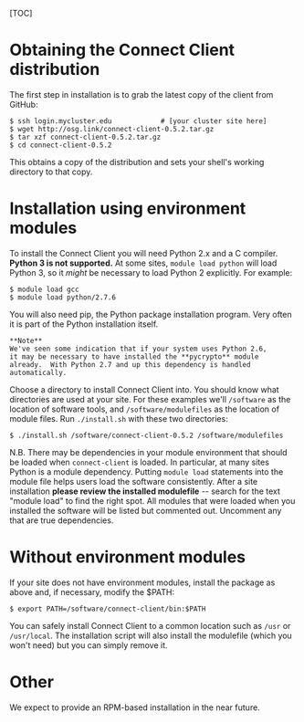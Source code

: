 [title]: - "Installing the Connect Client (as a resource provider)"

[TOC]

# Obtaining the Connect Client distribution

The first step in installation is to grab the latest copy of the
client from GitHub:

	$ ssh login.mycluster.edu			 # [your cluster site here]
	$ wget http://osg.link/connect-client-0.5.2.tar.gz
	$ tar xzf connect-client-0.5.2.tar.gz
	$ cd connect-client-0.5.2

This obtains a copy of the distribution and sets your shell's working
directory to that copy.

# Installation using environment modules

To install the Connect Client you will need Python 2.x and a C compiler.
**Python 3 is not supported.** At some sites, `module load python`
will load Python 3, so it _might_ be necessary to load Python 2
explicitly. For example:

	$ module load gcc
	$ module load python/2.7.6

You will also need pip, the Python package installation program.  Very
often it is part of the Python installation itself.

	**Note**
	We've seen some indication that if your system uses Python 2.6,
	it may be necessary to have installed the **pycrypto** module
	already.  With Python 2.7 and up this dependency is handled
	automatically.

Choose a directory to install Connect Client into.  You should
know what directories are used at your site.  For these examples
we'll `/software` as the location of software tools, and
`/software/modulefiles` as the location of module files.
Run `./install.sh` with these two directories:

	$ ./install.sh /software/connect-client-0.5.2 /software/modulefiles

N.B. There may be dependencies in your module environment that should
be loaded when `connect-client` is loaded. In particular, at many sites
Python is a module dependency. Putting `module load` statements into
the module file helps users load the software consistently. After a site
installation **please review the installed modulefile** -- search for the
text "module load" to find the right spot.  All modules that were loaded
when you installed the software will be listed but commented out. Uncomment
any that are true dependencies.


# Without environment modules

If your site does not have environment modules, install the package as
above and, if necessary, modify the $PATH:

	$ export PATH=/software/connect-client/bin:$PATH

You can safely install Connect Client to a common location such as
`/usr` or `/usr/local`.  The installation script will also install
the modulefile (which you won't need) but you can simply remove it.


# Other

We expect to provide an RPM-based installation in the near future.

